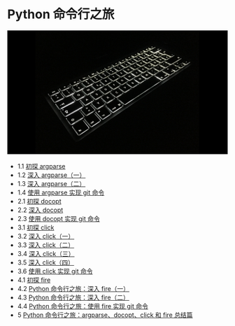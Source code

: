 # Python 命令行之旅

![](cover.jpg)

- 1.1 [初探 argparse](argparse-1.md)
- 1.2 [深入 argparse（一）](argparse-2.md)
- 1.3 [深入 argparse（二）](argparse-3.md)
- 1.4 [使用 argparse 实现 git 命令](argparse-4.md)
- 2.1 [初探 docopt](docopt-1.md)
- 2.2 [深入 docopt](docopt-2.md)
- 2.3 [使用 docopt 实现 git 命令](docopt-3.md)
- 3.1 [初探 click](click-1.md)
- 3.2 [深入 click（一）](click-2.md)
- 3.3 [深入 click（二）](click-3.md)
- 3.4 [深入 click（三）](click-4.md)
- 3.5 [深入 click（四）](click-5.md)
- 3.6 [使用 click 实现 git 命令](click-6.md)
- 4.1 [初探 fire](fire-1.md)
- 4.2 [Python 命令行之旅：深入 fire（一）](fire-2.md)
- 4.3 [Python 命令行之旅：深入 fire（二）](fire-3.md)
- 4.4 [Python 命令行之旅：使用 fire 实现 git 命令](fire-4.md)
- 5 [Python 命令行之旅：argparse、docopt、click 和 fire 总结篇](summary.md)